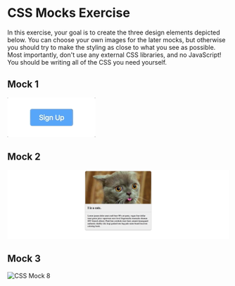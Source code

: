 # CSS Mocks Exercise

In this exercise, your goal is to create the three design elements depicted below. You can choose your own images for the later mocks, but otherwise you should try to make the styling as close to what you see as possible. Most importantly, don't use any external CSS libraries, and no JavaScript! You should be writing all of the CSS you need yourself.

## Mock 1

![CSS Mock 6](../images/css_mock6.gif)

## Mock 2

![CSS Mock 7](../images/css_mock7.png)

## Mock 3

![CSS Mock 8](../images/css_mock8.gif)
